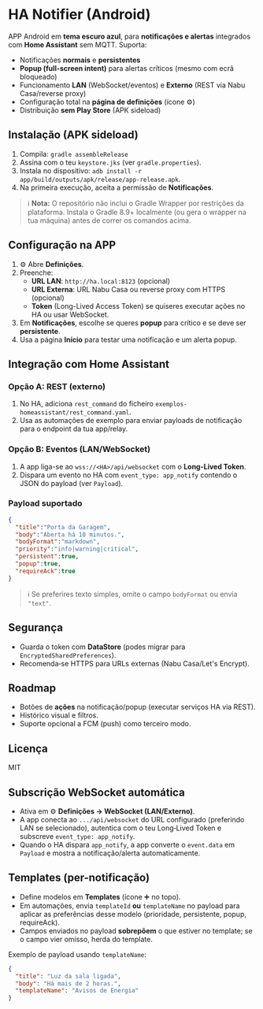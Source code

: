 # HA Notifier (Android)

APP Android em **tema escuro azul**, para **notificações e alertas** integrados com **Home Assistant** sem MQTT. Suporta:

- Notificações **normais** e **persistentes**
- **Popup (full-screen intent)** para alertas críticos (mesmo com ecrã bloqueado)
- Funcionamento **LAN** (WebSocket/eventos) e **Externo** (REST via Nabu Casa/reverse proxy)
- Configuração total na **página de definições** (ícone ⚙️)
- Distribuição **sem Play Store** (APK sideload)

## Instalação (APK sideload)
1. Compila: `gradle assembleRelease`
2. Assina com o teu `keystore.jks` (ver `gradle.properties`).
3. Instala no dispositivo: `adb install -r app/build/outputs/apk/release/app-release.apk`.
4. Na primeira execução, aceita a permissão de **Notificações**.

> ℹ️ **Nota:** O repositório não inclui o Gradle Wrapper por restrições da plataforma. Instala o Gradle 8.9+ localmente (ou gera o wrapper na tua máquina) antes de correr os comandos acima.

## Configuração na APP
1. ⚙️ Abre **Definições**.
2. Preenche:
   - **URL LAN**: `http://ha.local:8123` (opcional)
   - **URL Externa**: URL Nabu Casa ou reverse proxy com HTTPS (opcional)
   - **Token** (Long-Lived Access Token) se quiseres executar ações no HA ou usar WebSocket.
3. Em **Notificações**, escolhe se queres **popup** para crítico e se deve ser **persistente**.
4. Usa a página **Início** para testar uma notificação e um alerta popup.

## Integração com Home Assistant

### Opção A: REST (externo)
1. No HA, adiciona `rest_command` do ficheiro `exemplos-homeassistant/rest_command.yaml`.
2. Usa as automações de exemplo para enviar payloads de notificação para o endpoint da tua app/relay.

### Opção B: Eventos (LAN/WebSocket)
1. A app liga-se ao `wss://<HA>/api/websocket` com o **Long-Lived Token**.
2. Dispara um evento no HA com `event_type: app_notify` contendo o JSON do payload (ver `Payload`).

### Payload suportado
```json
{
  "title":"Porta da Garagem",
  "body":"Aberta há 10 minutos.",
  "bodyFormat":"markdown",
  "priority":"info|warning|critical",
  "persistent":true,
  "popup":true,
  "requireAck":true
}
```

> ℹ️ Se preferires texto simples, omite o campo `bodyFormat` ou envia `"text"`.

## Segurança
- Guarda o token com **DataStore** (podes migrar para `EncryptedSharedPreferences`).
- Recomenda‑se HTTPS para URLs externas (Nabu Casa/Let's Encrypt).

## Roadmap
- Botões de **ações** na notificação/popup (executar serviços HA via REST).
- Histórico visual e filtros.
- Suporte opcional a FCM (push) como terceiro modo.

## Licença
MIT


## Subscrição WebSocket automática
- Ativa em ⚙️ **Definições → WebSocket (LAN/Externo)**.
- A app conecta ao `.../api/websocket` do URL configurado (preferindo LAN se selecionado), autentica com o teu Long‑Lived Token e subscreve `event_type: app_notify`.
- Quando o HA dispara `app_notify`, a app converte o `event.data` em `Payload` e mostra a notificação/alerta automaticamente.


## Templates (per-notificação)
- Define modelos em **Templates** (ícone ➕ no topo).
- Em automações, envia `templateId` **ou** `templateName` no payload para aplicar as preferências desse modelo (prioridade, persistente, popup, requireAck).
- Campos enviados no payload **sobrepõem** o que estiver no template; se o campo vier omisso, herda do template.

Exemplo de payload usando `templateName`:
```json
{
  "title": "Luz da sala ligada",
  "body": "Há mais de 2 horas.",
  "templateName": "Avisos de Energia"
}
```
